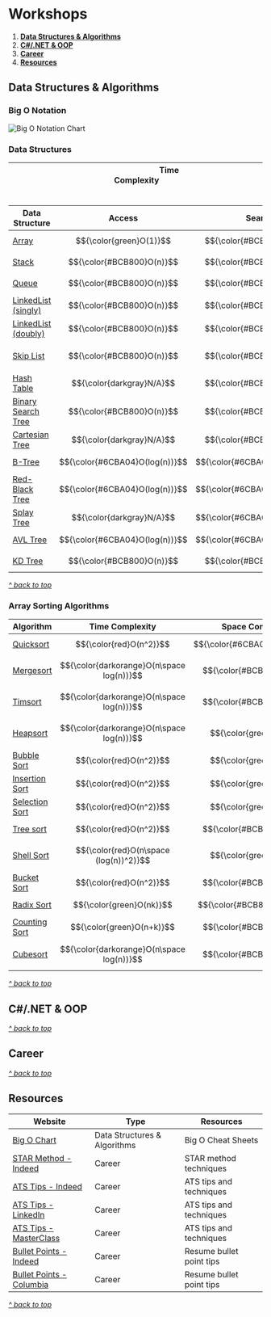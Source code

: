 <a id="top"></a>
# Workshops

1. [**Data Structures & Algorithms**](#dsa)
2. [**C#/.NET & OOP**](#c-sharp)
3. [**Career**](#career)
4. [**Resources**](#resources)

<a id="dsa"></a>
## Data Structures & Algorithms

### Big O Notation
![Big O Notation Chart](https://paper-attachments.dropbox.com/s_2D428973624E7FC84C7D69D11421DE762BEA6B6F3361231FCDCAE0425D14526F_1664885448372_Untitled.drawio+17.png)

### Data Structures
| $~~~~~~~~~~~~~~~~~~~~~~~~~~~~~~~~~$  | $~~~~~~~~~~~~~~~~~~~~~~~~~~~~~$ Time Complexity $~~~~~~~~~~~~~~~~~~~~~~~~~~$| $~~~~~~~~~~~~~~~~~~~~~~~~~~~~~~~~$ |
| ---- | --- | --- |

| Data Structure | Access | Search | Insert | Delete | Space Complexity |
| ---- | --- | --- | --- | --- | --- |
| [Array](https://en.wikipedia.org/wiki/Array_(data_structure)) | $${\color{green}O(1)}$$ | $${\color{#BCB800}O(n)}$$ | $${\color{#BCB800}O(n)}$$ | $${\color{#BCB800}O(n)}$$ | $${\color{#BCB800}O(n)}$$ |
| [Stack](https://en.wikipedia.org/wiki/Stack_(abstract_data_type)) | $${\color{#BCB800}O(n)}$$ | $${\color{#BCB800}O(n)}$$ | $${\color{green}O(1)}$$ |$${\color{green}O(1)}$$  | $${\color{#BCB800}O(n)}$$ |
| [Queue](https://en.wikipedia.org/wiki/Queue_(abstract_data_type)) | $${\color{#BCB800}O(n)}$$ | $${\color{#BCB800}O(n)}$$ | $${\color{green}O(1)}$$ | $${\color{green}O(1)}$$ | $${\color{#BCB800}O(n)}$$ |
| [LinkedList (singly)](https://en.wikipedia.org/wiki/Linked_list#Singly_linked_lists) | $${\color{#BCB800}O(n)}$$ | $${\color{#BCB800}O(n)}$$ |$${\color{green}O(1)}$$  |$${\color{green}O(1)}$$  | $${\color{#BCB800}O(n)}$$ |
| [LinkedList (doubly)](https://en.wikipedia.org/wiki/Doubly_linked_list) | $${\color{#BCB800}O(n)}$$ | $${\color{#BCB800}O(n)}$$ | $${\color{green}O(1)}$$ | $${\color{green}O(1)}$$ | $${\color{#BCB800}O(n)}$$ |
| [Skip List](https://en.wikipedia.org/wiki/Skip_list) | $${\color{#BCB800}O(n)}$$ | $${\color{#BCB800}O(n)}$$ | $${\color{#BCB800}O(n)}$$ | $${\color{#BCB800}O(n)}$$ | $${\color{darkorange}O(n\space log(n))}$$ |
| [Hash Table](https://en.wikipedia.org/wiki/Hash_table) | $${\color{darkgray}N/A}$$ | $${\color{#BCB800}O(n)}$$ | $${\color{#BCB800}O(n)}$$ | $${\color{#BCB800}O(n)}$$ | $${\color{#BCB800}O(n)}$$ |
| [Binary Search Tree](https://en.wikipedia.org/wiki/Binary_search_tree) | $${\color{#BCB800}O(n)}$$ | $${\color{#BCB800}O(n)}$$ | $${\color{#BCB800}O(n)}$$ | $${\color{#BCB800}O(n)}$$ | $${\color{#BCB800}O(n)}$$ |
| [Cartesian Tree](https://en.wikipedia.org/wiki/Cartesian_tree) | $${\color{darkgray}N/A}$$ | $${\color{#BCB800}O(n)}$$ | $${\color{#BCB800}O(n)}$$ | $${\color{#BCB800}O(n)}$$ | $${\color{#BCB800}O(n)}$$ |
| [B-Tree](https://en.wikipedia.org/wiki/B-tree)  | $${\color{#6CBA04}O(log(n))}$$ | $${\color{#6CBA04}O(log(n))}$$ | $${\color{#6CBA04}O(log(n))}$$ | $${\color{#6CBA04}O(log(n))}$$ | $${\color{#BCB800}O(n)}$$ |
| [Red-Black Tree](https://en.wikipedia.org/wiki/Red%E2%80%93black_tree)  | $${\color{#6CBA04}O(log(n))}$$ | $${\color{#6CBA04}O(log(n))}$$ | $${\color{#6CBA04}O(log(n))}$$ | $${\color{#6CBA04}O(log(n))}$$ | $${\color{#BCB800}O(n)}$$ |
| [Splay Tree](https://en.wikipedia.org/wiki/Splay_tree)  | $${\color{darkgray}N/A}$$ | $${\color{#6CBA04}O(log(n))}$$ | $${\color{#6CBA04}O(log(n))}$$ | $${\color{#6CBA04}O(log(n))}$$ | $${\color{#BCB800}O(n)}$$ |
| [AVL Tree](https://en.wikipedia.org/wiki/AVL_tree)  | $${\color{#6CBA04}O(log(n))}$$ | $${\color{#6CBA04}O(log(n))}$$ | $${\color{#6CBA04}O(log(n))}$$ | $${\color{#6CBA04}O(log(n))}$$ | $${\color{#BCB800}O(n)}$$ |
| [KD Tree](https://en.wikipedia.org/wiki/K-d_tree)  | $${\color{#BCB800}O(n)}$$ | $${\color{#BCB800}O(n)}$$ | $${\color{#BCB800}O(n)}$$ | $${\color{#BCB800}O(n)}$$ | $${\color{#BCB800}O(n)}$$ |

[*^ back to top*](#top)


### Array Sorting Algorithms
| Algorithm | Time Complexity | Space Complexity |
| ---- | --- | --- |
| [Quicksort](https://en.wikipedia.org/wiki/Quicksort) | $${\color{red}O(n^2)}$$ | $${\color{#6CBA04}O(log(n))}$$ |
| [Mergesort](https://en.wikipedia.org/wiki/Merge_sort) | $${\color{darkorange}O(n\space log(n))}$$ | $${\color{#BCB800}O(n)}$$ |
| [Timsort](https://en.wikipedia.org/wiki/Timsort) | $${\color{darkorange}O(n\space log(n))}$$ | $${\color{#BCB800}O(n)}$$ |
| [Heapsort](https://en.wikipedia.org/wiki/Heapsort) | $${\color{darkorange}O(n\space log(n))}$$ | $${\color{green}O(1)}$$ |
| [Bubble Sort](https://en.wikipedia.org/wiki/Bubble_sort) | $${\color{red}O(n^2)}$$ | $${\color{green}O(1)}$$ |
| [Insertion Sort](https://en.wikipedia.org/wiki/Insertion_sort) | $${\color{red}O(n^2)}$$ | $${\color{green}O(1)}$$ |
| [Selection Sort](https://en.wikipedia.org/wiki/Selection_sort) | $${\color{red}O(n^2)}$$ | $${\color{green}O(1)}$$ |
| [Tree sort](https://en.wikipedia.org/wiki/Tree_sort) | $${\color{red}O(n^2)}$$ | $${\color{#BCB800}O(n)}$$ |
| [Shell Sort](https://en.wikipedia.org/wiki/Shellsort) | $${\color{red}O(n\space (log(n))^2)}$$ | $${\color{green}O(1)}$$ |
| [Bucket Sort](https://en.wikipedia.org/wiki/Bucket_sort) | $${\color{red}O(n^2)}$$ | $${\color{#BCB800}O(n)}$$ |
| [Radix Sort](https://en.wikipedia.org/wiki/Radix_sort) | $${\color{green}O(nk)}$$ | $${\color{#BCB800}O(n+k)}$$ |
| [Counting Sort](https://en.wikipedia.org/wiki/Counting_sort) | $${\color{green}O(n+k)}$$ | $${\color{#BCB800}O(k)}$$ |
| [Cubesort](https://en.wikipedia.org/wiki/Cubesort) | $${\color{darkorange}O(n\space log(n))}$$ | $${\color{#BCB800}O(n)}$$ |

[*^ back to top*](#top)
<a id="c-sharp"></a>
## C#/.NET & OOP

[*^ back to top*](#top)

<a id="career"></a>
## Career

[*^ back to top*](#top)

<a id="resources"></a>
## Resources
| Website | Type | Resources |
| --- | --- | --- |
| [Big O Chart](https://www.bigocheatsheet.com/) | Data Structures & Algorithms | Big O Cheat Sheets |
| [STAR Method - Indeed](https://www.indeed.com/career-advice/interviewing/how-to-use-the-star-interview-response-technique) | Career | STAR method techniques |
| [ATS Tips - Indeed](https://www.indeed.com/career-advice/resumes-cover-letters/ats-resume-template) | Career | ATS tips and techniques |
| [ATS Tips - LinkedIn](https://premium.linkedin.com/content/premium/global/en_us/index/jobsearch/articles/the-easy-how-to-guide-for-formatting-resumes-for-applicant-tracking-systems) | Career | ATS tips and techniques |
| [ATS Tips - MasterClass](https://www.masterclass.com/articles/ats-resume) | Career | ATS tips and techniques |
| [Bullet Points - Indeed](https://www.masterclass.com/articles/ats-resume) | Career | Resume bullet point tips |
| [Bullet Points - Columbia](https://www.masterclass.com/articles/ats-resume) | Career | Resume bullet point tips |

[*^ back to top*](#top)
